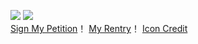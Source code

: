 ![](https://files.catbox.moe/nwhcuo.webp)  ![](https://komarev.com/ghpvc/?username=dogism&color=900D06)
<br>
[Sign My Petition](https://tys.atabook.org)！ [My Rentry](https://rentry.co/tys)！ [Icon Credit](https://www.tumblr.com/devilsp3rm/759187163533492225/)
